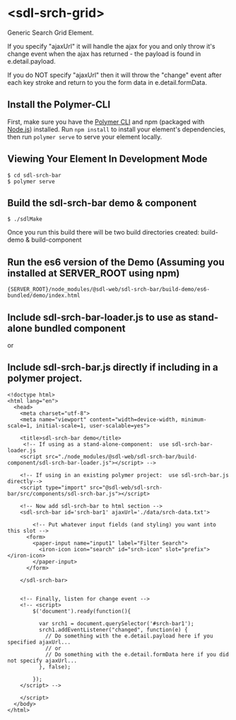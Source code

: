 # \<sdl-srch-grid\>

Generic Search Grid Element.  

If you specify "ajaxUrl" it will handle the ajax for you and only throw it's change event when the ajax has returned - the payload is found in e.detail.payload.  

If you do NOT specify "ajaxUrl" then it will throw the "change" event after each key stroke and return to you the form data in e.detail.formData.   

## Install the Polymer-CLI

First, make sure you have the [Polymer CLI](https://www.npmjs.com/package/polymer-cli) and npm (packaged with [Node.js](https://nodejs.org)) installed. Run `npm install` to install your element's dependencies, then run `polymer serve` to serve your element locally.

## Viewing Your Element In Development Mode

```
$ cd sdl-srch-bar
$ polymer serve
```

## Build the sdl-srch-bar demo & component
```
$ ./sdlMake 
```

Once you run this build there will be two build directories created:  build-demo & build-component


##  Run the es6 version of the Demo (Assuming you installed at SERVER_ROOT using npm)
```
{SERVER_ROOT}/node_modules/@sdl-web/sdl-srch-bar/build-demo/es6-bundled/demo/index.html
```

##  Include sdl-srch-bar-loader.js to use as stand-alone bundled component 
or 
##  Include sdl-srch-bar.js directly if including in a polymer project. 
```
<!doctype html>
<html lang="en">
  <head>
    <meta charset="utf-8">
    <meta name="viewport" content="width=device-width, minimum-scale=1, initial-scale=1, user-scalable=yes">

    <title>sdl-srch-bar demo</title>
     <!-- If using as a stand-alone-component:  use sdl-srch-bar-loader.js
    <script src="./node_modules/@sdl-web/sdl-srch-bar/build-component/sdl-srch-bar-loader.js"></script> -->

    <!-- If using in an existing polymer project:  use sdl-srch-bar.js directly-->
    <script type="import" src="@sdl-web/sdl-srch-bar/src/components/sdl-srch-bar.js"></script> 

    <!-- Now add sdl-srch-bar to html section -->
    <sdl-srch-bar id='srch-bar1' ajaxUrl='./data/srch-data.txt'>  

        <!-- Put whatever input fields (and styling) you want into this slot -->
      <form>
        <paper-input name="input1" label="Filter Search">
          <iron-icon icon="search" id="srch-icon" slot="prefix"></iron-icon>
        </paper-input>
      </form>
      
    </sdl-srch-bar>


    <!-- Finally, listen for change event -->
    <!-- <script>
        $('document').ready(function(){

          var srch1 = document.querySelector('#srch-bar1');
          srch1.addEventListener("changed", function(e) {
            // Do something with the e.detail.payload here if you specified ajaxUrl...
            // or 
            // Do something with the e.detail.formData here if you did not specify ajaxUrl...
          }, false);

        });
    </script> -->

    </script>
  </body>
</html>

```
